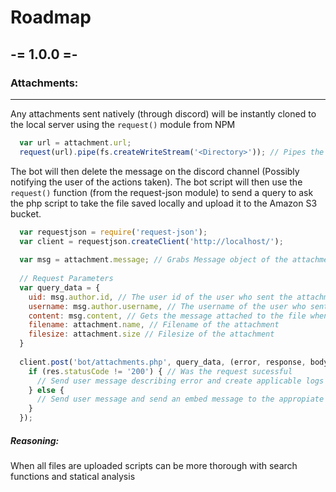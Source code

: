 
# Roadmap

## -= 1.0.0 =-

### Attachments: 
---
  Any attachments sent natively (through discord) will be instantly cloned to the local server using the ```request()``` module from NPM
  ```javascript
    var url = attachment.url;
    request(url).pipe(fs.createWriteStream('<Directory>')); // Pipes the input stream into a file skipping the memory cache
  ```
  The bot will then delete the message on the discord channel (Possibly notifying the user of the actions taken). 
  The bot script will then use the ```request()``` function (from the request-json module) to send a query to ask the php script to take the file saved locally and upload it to the Amazon S3 bucket.
  ```javascript
    var requestjson = require('request-json');
    var client = requestjson.createClient('http://localhost/');
    
    var msg = attachment.message; // Grabs Message object of the attachment for shorthand
    
    // Request Parameters
    var query_data = {
      uid: msg.author.id, // The user id of the user who sent the attachment
      username: msg.author.username, // The username of the user who sent the attachment
      content: msg.content, // Gets the message attached to the file when sent, will be used as a description
      filename: attachment.name, // Filename of the attachment
      filesize: attachment.size // Filesize of the attachment
    }
    
    client.post('bot/attachments.php', query_data, (error, response, body) { // Send request to the php script
      if (res.statusCode != '200') { // Was the request sucessful
        // Send user message describing error and create applicable logs 
      } else {
        // Send user message and send an embed message to the appropiate channel
      }
    });
  ```
  
  ##### Reasoning:
  
  When all files are uploaded scripts can be more thorough with search functions and statical analysis
